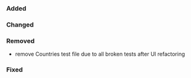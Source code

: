 ### Added

### Changed

### Removed

- remove Countries test file due to all broken tests after UI refactoring

### Fixed
